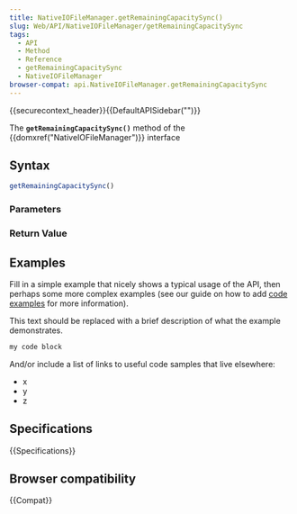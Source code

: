 ```yaml
---
title: NativeIOFileManager.getRemainingCapacitySync()
slug: Web/API/NativeIOFileManager/getRemainingCapacitySync
tags:
  - API
  - Method
  - Reference
  - getRemainingCapacitySync
  - NativeIOFileManager
browser-compat: api.NativeIOFileManager.getRemainingCapacitySync
---
```

{{securecontext_header}}{{DefaultAPISidebar("")}}

The **`getRemainingCapacitySync()`** method of the {{domxref("NativeIOFileManager")}} interface 

## Syntax

```js
getRemainingCapacitySync()
```

### Parameters



### Return Value



## Examples

Fill in a simple example that nicely shows a typical usage of the API, then perhaps some more complex examples (see our guide on how to add [code examples](/en-US/docs/MDN/Contribute/Structures/Code_examples) for more information).

This text should be replaced with a brief description of what the example demonstrates.

```js
my code block
```

And/or include a list of links to useful code samples that live elsewhere:

*   x
*   y
*   z

## Specifications

{{Specifications}}

## Browser compatibility

{{Compat}}


